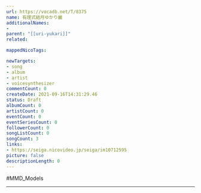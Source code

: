 ```yaml
---
url: https://vocadb.net/T/8375
name: 有理式結月ゆかり麗
additionalNames: 
- 
parent: "[[uri-yukari]]"
related:

mappedNicoTags:

newTargets:
- song
- album
- artist
- voicesynthesizer
commentCount: 0
createDate: 2021-09-16T14:31:29.46
status: Draft
albumCount: 0
artistCount: 0
eventCount: 0
eventSeriesCount: 0
followerCount: 0
songListCount: 0
songCount: 3
links: 
- https://seiga.nicovideo.jp/seiga/im10712595
picture: false
descriptionLength: 0
---
```


#MMD_Models



---

